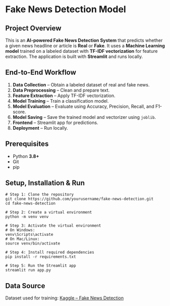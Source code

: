 # Fake News Detection Model

##  Project Overview

This is an **AI-powered Fake News Detection System** that predicts whether a given news headline or article is **Real** or **Fake**.
It uses a **Machine Learning model** trained on a labeled dataset with **TF-IDF vectorization** for feature extraction.
The application is built with **Streamlit** and runs locally.

## End-to-End Workflow

1. **Data Collection** – Obtain a labeled dataset of real and fake news.
2. **Data Preprocessing** – Clean and prepare text.
3. **Feature Extraction** – Apply TF-IDF vectorization.
4. **Model Training** – Train a classification model.
5. **Model Evaluation** – Evaluate using Accuracy, Precision, Recall, and F1-score.
6. **Model Saving** – Save the trained model and vectorizer using `joblib`.
7. **Frontend** – Streamlit app for predictions.
8. **Deployment** – Run locally.

## Prerequisites

* Python **3.8+**
* Git
* pip

## Setup, Installation & Run

```
# Step 1: Clone the repository
git clone https://github.com/yourusername/fake-news-detection.git
cd fake-news-detection

# Step 2: Create a virtual environment
python -m venv venv

# Step 3: Activate the virtual environment
# On Windows:
venv\Scripts\activate
# On Mac/Linux:
source venv/bin/activate

# Step 4: Install required dependencies
pip install -r requirements.txt

# Step 5: Run the Streamlit app
streamlit run app.py
```
## Data Source

Dataset used for training:
[Kaggle – Fake News Detection](https://www.kaggle.com/code/therealsampat/fake-news-detection/notebook)
